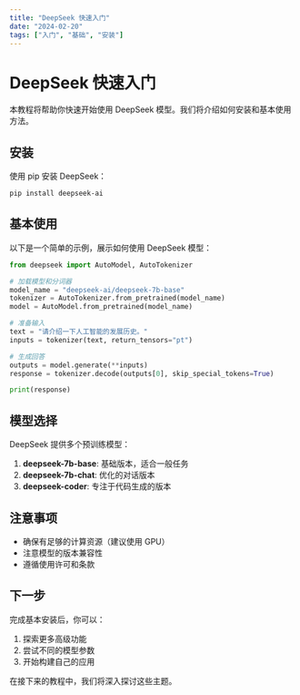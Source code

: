 ```yaml
---
title: "DeepSeek 快速入门"
date: "2024-02-20"
tags: ["入门", "基础", "安装"]
---
```


# DeepSeek 快速入门

本教程将帮助你快速开始使用 DeepSeek 模型。我们将介绍如何安装和基本使用方法。

## 安装

使用 pip 安装 DeepSeek：

```bash
pip install deepseek-ai
```

## 基本使用

以下是一个简单的示例，展示如何使用 DeepSeek 模型：

```python
from deepseek import AutoModel, AutoTokenizer

# 加载模型和分词器
model_name = "deepseek-ai/deepseek-7b-base"
tokenizer = AutoTokenizer.from_pretrained(model_name)
model = AutoModel.from_pretrained(model_name)

# 准备输入
text = "请介绍一下人工智能的发展历史。"
inputs = tokenizer(text, return_tensors="pt")

# 生成回答
outputs = model.generate(**inputs)
response = tokenizer.decode(outputs[0], skip_special_tokens=True)

print(response)
```

## 模型选择

DeepSeek 提供多个预训练模型：

1. **deepseek-7b-base**: 基础版本，适合一般任务
2. **deepseek-7b-chat**: 优化的对话版本
3. **deepseek-coder**: 专注于代码生成的版本

## 注意事项

- 确保有足够的计算资源（建议使用 GPU）
- 注意模型的版本兼容性
- 遵循使用许可和条款

## 下一步

完成基本安装后，你可以：

1. 探索更多高级功能
2. 尝试不同的模型参数
3. 开始构建自己的应用

在接下来的教程中，我们将深入探讨这些主题。 